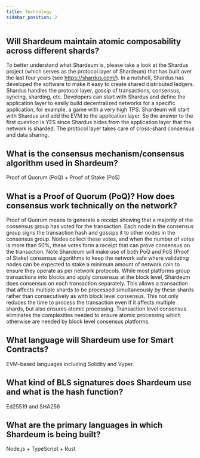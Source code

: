 ```yaml
---
title: Technology
sidebar_position: 2
---
```


## Will Shardeum maintain atomic composability across different shards?

To better understand what Shardeum is, please take a look at the Shardus project (which serves as the protocol layer of Shardeum) that has built over the last four years (see https://shardus.com/). In a nutshell, Shardus has developed the software to make it easy to create shared distributed ledgers. Shardus handles the protocol layer, gossip of transactions, consensus, syncing, sharding, etc. Developers can start with Shardus and define the application layer to easily build decentralized networks for a specific application, for example, a game with a very high TPS. Shardeum will start with Shardus and add the EVM to the application layer. So the answer to the first question is YES since Shardus hides from the application layer that the network is sharded. The protocol layer takes care of cross-shard consensus and data sharing.

## What is the consensus mechanism/consensus algorithm used in Shardeum?

Proof of Quorum (PoQ) + Proof of Stake (PoS)

## What is a Proof of Quorum (PoQ)? How does consensus work technically on the network?

Proof of Quorum means to generate a receipt showing that a majority of the consensus group has voted for the transaction. Each node in the consensus group signs the transaction hash and gossips it to other nodes in the consensus group. Nodes collect these votes, and when the number of votes is more than 50%, these votes form a receipt that can prove consensus on the transaction. Note Shardeum will make use of both PoQ and PoS (Proof of Stake) consensus algorithms to keep the network safe where validating nodes can be expected to stake a minimum amount of network coin to ensure they operate as per network protocols. While most platforms group transactions into blocks and apply consensus at the block level, Shardeum does consensus on each transaction separately. This allows a transaction that affects multiple shards to be processed simultaneously by these shards rather than consecutively as with block level consensus. This not only reduces the time to process the transaction even if it affects multiple shards, but also ensures atomic processing. Transaction level consensus eliminates the complexities needed to ensure atomic processing which otherwise are needed by block level consensus platforms.

## What language will Shardeum use for Smart Contracts?

EVM-based languages including Solidity and Vyper.

## What kind of BLS signatures does Shardeum use and what is the hash function?

Ed25519 and SHA256

## What are the primary languages in which Shardeum is being built?

Node.js + TypeScript + Rust
